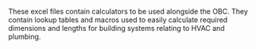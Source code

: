 These excel files contain calculators to be used alongside the OBC. 
They contain lookup tables and macros used to easily calculate required dimensions and lengths
for building systems relating to HVAC and plumbing.

<!---
A-Porter1250/A-Porter1250 is a ✨ special ✨ repository because its `README.md` (this file) appears on your GitHub profile.
You can click the Preview link to take a look at your changes.
--->
